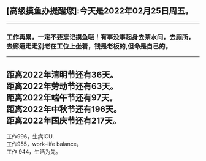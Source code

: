 ## [高级摸鱼办提醒您]:今天是2022年02月25日周五。
---
### 工作再累，一定不要忘记摸鱼哦！有事没事起身去茶水间，去厕所，去廊道走走别老在工位上坐着，钱是老板的,但命是自己的。
---
距离2022年清明节还有36天。  
距离2022年劳动节还有63天。  
距离2022年端午节还有97天。  
距离2022年中秋节还有196天。  
距离2022年国庆节还有217天。  
---
工作996，生病ICU.  
工作955，work–life balance。  
工作 944，生活为先。